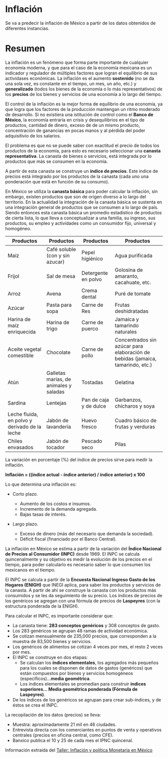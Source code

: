 # **Inflación**
Se va a predecir la inflación de México a partir de los datos obtenidos de diferentes instancias.

# **Resumen**

La inflación es un fenómeno que forma parte importante de cualquier economía moderna, y que para el caso de la economía mexicana es un indicador y regulador de múltiples factores que logran el equilibrio de sus actividases económicas. La inflación es el aumento **sostenido** (no se da una sola vez, es constante en el tiempo, un mes, un año, etc.) y **generalizado** (todos los bienes de la economía o lo más representativos) de los **precios** de los bienes y servicios de una economía a lo largo del tiempo.

El control de la inflación es la mejor forma de equilibrio de una economía, ya que logra que los factores de la producción mantengan un ritmo moderado de desarrollo. Si no existiera una istitución de control como el **Banco de México**, la economía entraría en crisis y desequilibrios en el tipo de productos, cantidad de dinero, exceso de de un mismo producto, concentración de ganancias en pocas manos y al pérdida del poder adquisitivio de los salarios.

El problema es que no se puede saber con exactitud el precio de todos los productos de la economía, para esto es necesario seleccionar una **canasta representativa**. La canasta de bienes o servicios, está integrada por lo productos que más se consumen en la economía.

A partir de esta canasta se construye un **índice de precios**. Este índice de precios está integrado por los productos de la canasta (cada uno una ponderación que está en función de su consumo).

En México se utiliza la **canasta básica** para poder calcular la inflación, sin embargo, existen productos que son de origen diverso a lo largo del territorio. En la actualidad la integración de la canasta básica se sustenta en una integración general de productos que se consumen a lo largo de país. Siendo entonces esta canasta básica un promedio estadístico de productos de cierta lista, lo que lleva a conceptualizar a una familia, su ingreso, sus productos, su empleo y actividades como un consumidor fijo, universal y homogéneo.

|Productos|Productos|Productos|Productos|
|---|---|---|---|
|Maíz|Café soluble (con y sin azucar)|Pepel higiénico|Agua purificada|
|Frijol|Sal de mesa|Detergente en polvo|Golosina de amaranto, cacahuate, etc.|
|Arroz|Avena|Crema dental|Puré de tomate|
|Azúcar|Pasta para sopa|Carne de Res|Frutas deshidratadas|
|Harina de maíz enriquecida|Harina de trigo|Carne de puerco|Jamaica y tamarindo naturales|
|Aceite vegetal comestible|Chocolate|Carne de pollo|Concentrados sin azúcar para elaboración de bebidas (jamaica, tamarindo, etc.)|
|Atún|Galletas marías, de animales y saladas|Tostadas|Gelatina|
|Sardina|Lentejas|Pan de caja y de dulce|Garbanzos, chícharos y soya|
|Leche fluida, en polvo y derivado de la leche|Jabón de lavandería|Huevo fresco|Cuadro básico de frutas y verduras|
|Chiles envasados|Jabón de tocador|Pescado seco|Pilas|


La variación en porcentaje (%) del índice de precios sirve para medir la inflación.

**Inflación = ((índice actual - índice anterior) / índice anterior) x 100**

Lo que determina una inflación es:
* Corto plazo.
    - Aumento de los costos e insumos.
    - Incremento de la demanda agregada.
    - Bajas tasas de interés.

* Largo plazo.
    - Exceso de dinero (más del necesario que demanda la sociedad).
    - Déficit fiscal (financiado por el Banco Central).

La inflación en México se estima a partir de la variación del **Índice Nacional de Precios al Consumidor (INPC)** desde 1969. El INPC se calcula quincenalmente y su objetivo es medir la evolución de los precios en el tiempo, para poder calcularlo es necesario saber lo que consumen los mexicanos en el tiempo.

El INPC se calcula a partir de la **Encuesta Nacional Ingreso Gasto de los Hogares (ENIGH)** que INEGI aplica, para saber los productos y servicios de la canasta. A partir de ahí se construye la canasta con los productos más consumidos y se les da seguimiento de su precio. Los índices de precios de los genéricos se agregan con una fórmula de precios de **Laspeyres** (con la estructura ponderada de la ENIGH).

Para calcular el INPC, es importante considerar que:
 * La canasta tiene: **283 conceptos genéricos** y 308 conceptos de gasto.
 * Los 283 genéricos se agrupan 48 ramas de actividad económica.
 * Se cotizan mensualmente de 235,000 precios, que corresponden a la muestra de 83,500 bienes y servicios.
 * Los genéricos de alimentos se cotizan 4 veces por mes, el resto 2 veces por mes.
 * El INPC se construye en dos etapas:
   - Se calculan los **índices elementales**, los agregados más pequeños para los cuales se disponen de datos de gastos (genéricos) que están compuestos por bienes y servicios homogéneos (específicos)...**media geométrica**.
   - Los índices elementales se promedian para construir **índices superiores... Media geométrica ponderada (Fórmula de Laspeyres)**.
 * De los índices de los genéricos se agrupan para crear sub-índices, y de éstos se crea el INPC.
 
 La recopilación de los datos (precios) se lleva:
 * Muestra: aproximadamente 21 mil en 46 ciudades.
 * Entrevista directa con los comerciantes en puntos de venta y operativos centrales (precios en oficina central, como CFE).
 * Banxico publica el 10 y 25 de cada mes el IPNC quincenal.

Información extraída del [Taller: Inflación y política Monetaria en México](https://www.uv.mx/personal/esaucedo/files/2010/08/Taller-Inf.-y-PM-en-M%C3%A9xico.pdf)

